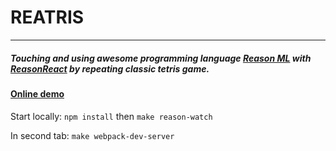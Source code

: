 # REATRIS
___
##### Touching and using awesome programming language [Reason ML](https://reasonml.github.io/) with [ReasonReact](https://reasonml.github.io/reason-react/) by repeating classic tetris game.

#### [Online demo](https://denis-ok.github.io/reasonml-reatris/)

Start locally:
`npm install`
then
`make reason-watch`

In second tab:
`make webpack-dev-server`
